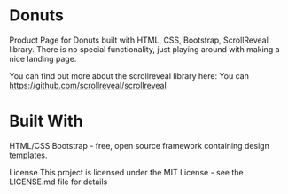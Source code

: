 # Donuts
Product Page for Donuts built with HTML, CSS, Bootstrap, ScrollReveal library. There is no special functionality, just playing around with making a nice landing page.

You can find out more about the scrollreveal library here: You can https://github.com/scrollreveal/scrollreveal

# Built With
HTML/CSS
Bootstrap - free, open source framework containing design templates.

License
This project is licensed under the MIT License - see the LICENSE.md file for details
